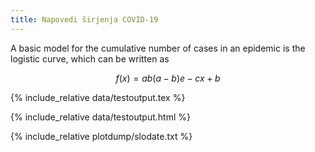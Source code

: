 ```yaml
---
title: Napovedi širjenja COVID-19
---
```


A basic model for the cumulative number of cases in an epidemic is the logistic curve, which can be written as

$$
f(x)=ab(a−b)e−cx+b
$$

{% include_relative data/testoutput.tex %}

{% include_relative data/testoutput.html %}

{% include_relative plotdump/slodate.txt %}
